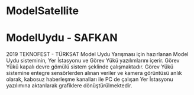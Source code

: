 # ModelSatellite
# ModelUydu - SAFKAN
2019 TEKNOFEST - TÜRKSAT Model Uydu Yarışması için hazırlanan Model Uydu sisteminin, Yer İstasyonu ve Görev Yükü yazılımlarını içerir. Görev Yükü kapalı devre gömülü sistem şeklinde çalışmaktadır. Görev Yükü sistemine entegre sensörlerden alınan veriler ve kamera görüntüsü anlık olarak, kabosuz haberleşme kanalları ile PC de çalışan Yer İstasyonu yazılımına aktarılarak grafiklere dönüştürülmektedir.
